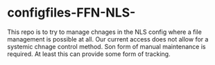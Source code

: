 # configfiles-FFN-NLS-
This repo is to try to manage chnages in the NLS config where a file management is possible at all. Our current access does not allow for a systemic chnage control method. Son form of manual maintenance is required. At least this can provide some form of tracking.
